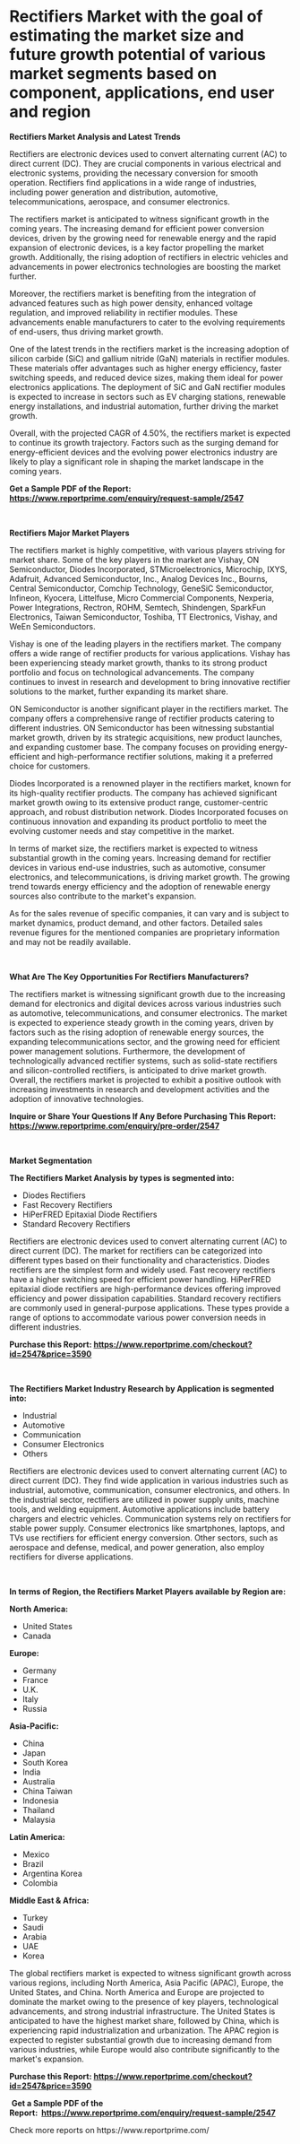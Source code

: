 <p><h1>Rectifiers Market with the goal of estimating the market size and future growth potential of various market segments based on component, applications, end user and region</h1></p><p><strong>Rectifiers Market Analysis and Latest Trends</strong></p>
<p><p>Rectifiers are electronic devices used to convert alternating current (AC) to direct current (DC). They are crucial components in various electrical and electronic systems, providing the necessary conversion for smooth operation. Rectifiers find applications in a wide range of industries, including power generation and distribution, automotive, telecommunications, aerospace, and consumer electronics.</p><p>The rectifiers market is anticipated to witness significant growth in the coming years. The increasing demand for efficient power conversion devices, driven by the growing need for renewable energy and the rapid expansion of electronic devices, is a key factor propelling the market growth. Additionally, the rising adoption of rectifiers in electric vehicles and advancements in power electronics technologies are boosting the market further.</p><p>Moreover, the rectifiers market is benefiting from the integration of advanced features such as high power density, enhanced voltage regulation, and improved reliability in rectifier modules. These advancements enable manufacturers to cater to the evolving requirements of end-users, thus driving market growth.</p><p>One of the latest trends in the rectifiers market is the increasing adoption of silicon carbide (SiC) and gallium nitride (GaN) materials in rectifier modules. These materials offer advantages such as higher energy efficiency, faster switching speeds, and reduced device sizes, making them ideal for power electronics applications. The deployment of SiC and GaN rectifier modules is expected to increase in sectors such as EV charging stations, renewable energy installations, and industrial automation, further driving the market growth.</p><p>Overall, with the projected CAGR of 4.50%, the rectifiers market is expected to continue its growth trajectory. Factors such as the surging demand for energy-efficient devices and the evolving power electronics industry are likely to play a significant role in shaping the market landscape in the coming years.</p></p>
<p><strong>Get a Sample PDF of the Report:&nbsp; <a href="https://www.reportprime.com/enquiry/request-sample/2547">https://www.reportprime.com/enquiry/request-sample/2547</a></strong></p>
<p>&nbsp;</p>
<p><strong>Rectifiers Major Market Players</strong></p>
<p><p>The rectifiers market is highly competitive, with various players striving for market share. Some of the key players in the market are Vishay, ON Semiconductor, Diodes Incorporated, STMicroelectronics, Microchip, IXYS, Adafruit, Advanced Semiconductor, Inc., Analog Devices Inc., Bourns, Central Semiconductor, Comchip Technology, GeneSiC Semiconductor, Infineon, Kyocera, Littelfuse, Micro Commercial Components, Nexperia, Power Integrations, Rectron, ROHM, Semtech, Shindengen, SparkFun Electronics, Taiwan Semiconductor, Toshiba, TT Electronics, Vishay, and WeEn Semiconductors. </p><p>Vishay is one of the leading players in the rectifiers market. The company offers a wide range of rectifier products for various applications. Vishay has been experiencing steady market growth, thanks to its strong product portfolio and focus on technological advancements. The company continues to invest in research and development to bring innovative rectifier solutions to the market, further expanding its market share.</p><p>ON Semiconductor is another significant player in the rectifiers market. The company offers a comprehensive range of rectifier products catering to different industries. ON Semiconductor has been witnessing substantial market growth, driven by its strategic acquisitions, new product launches, and expanding customer base. The company focuses on providing energy-efficient and high-performance rectifier solutions, making it a preferred choice for customers. </p><p>Diodes Incorporated is a renowned player in the rectifiers market, known for its high-quality rectifier products. The company has achieved significant market growth owing to its extensive product range, customer-centric approach, and robust distribution network. Diodes Incorporated focuses on continuous innovation and expanding its product portfolio to meet the evolving customer needs and stay competitive in the market.</p><p>In terms of market size, the rectifiers market is expected to witness substantial growth in the coming years. Increasing demand for rectifier devices in various end-use industries, such as automotive, consumer electronics, and telecommunications, is driving market growth. The growing trend towards energy efficiency and the adoption of renewable energy sources also contribute to the market's expansion.</p><p>As for the sales revenue of specific companies, it can vary and is subject to market dynamics, product demand, and other factors. Detailed sales revenue figures for the mentioned companies are proprietary information and may not be readily available.</p></p>
<p>&nbsp;</p>
<p><strong>What Are The Key Opportunities For Rectifiers Manufacturers?</strong></p>
<p><p>The rectifiers market is witnessing significant growth due to the increasing demand for electronics and digital devices across various industries such as automotive, telecommunications, and consumer electronics. The market is expected to experience steady growth in the coming years, driven by factors such as the rising adoption of renewable energy sources, the expanding telecommunications sector, and the growing need for efficient power management solutions. Furthermore, the development of technologically advanced rectifier systems, such as solid-state rectifiers and silicon-controlled rectifiers, is anticipated to drive market growth. Overall, the rectifiers market is projected to exhibit a positive outlook with increasing investments in research and development activities and the adoption of innovative technologies.</p></p>
<p><strong>Inquire or Share Your Questions If Any Before Purchasing This Report: <a href="https://www.reportprime.com/enquiry/pre-order/2547">https://www.reportprime.com/enquiry/pre-order/2547</a></strong></p>
<p>&nbsp;</p>
<p><strong>Market Segmentation</strong></p>
<p><strong>The Rectifiers Market Analysis by types is segmented into:</strong></p>
<p><ul><li>Diodes Rectifiers</li><li>Fast Recovery Rectifiers</li><li>HiPerFRED Epitaxial Diode Rectifiers</li><li>Standard Recovery Rectifiers</li></ul></p>
<p><p>Rectifiers are electronic devices used to convert alternating current (AC) to direct current (DC). The market for rectifiers can be categorized into different types based on their functionality and characteristics. Diodes rectifiers are the simplest form and widely used. Fast recovery rectifiers have a higher switching speed for efficient power handling. HiPerFRED epitaxial diode rectifiers are high-performance devices offering improved efficiency and power dissipation capabilities. Standard recovery rectifiers are commonly used in general-purpose applications. These types provide a range of options to accommodate various power conversion needs in different industries.</p></p>
<p><strong>Purchase this Report:&nbsp;<a href="https://www.reportprime.com/checkout?id=2547&price=3590">https://www.reportprime.com/checkout?id=2547&price=3590</a></strong></p>
<p>&nbsp;</p>
<p><strong>The Rectifiers Market Industry Research by Application is segmented into:</strong></p>
<p><ul><li>Industrial</li><li>Automotive</li><li>Communication</li><li>Consumer Electronics</li><li>Others</li></ul></p>
<p><p>Rectifiers are electronic devices used to convert alternating current (AC) to direct current (DC). They find wide application in various industries such as industrial, automotive, communication, consumer electronics, and others. In the industrial sector, rectifiers are utilized in power supply units, machine tools, and welding equipment. Automotive applications include battery chargers and electric vehicles. Communication systems rely on rectifiers for stable power supply. Consumer electronics like smartphones, laptops, and TVs use rectifiers for efficient energy conversion. Other sectors, such as aerospace and defense, medical, and power generation, also employ rectifiers for diverse applications.</p></p>
<p>&nbsp;</p>
<p><strong>In terms of Region, the Rectifiers Market Players available by Region are:</strong></p>
<p>
    <p> <strong> North America: </strong>
        <ul>
            <li>United States</li>
            <li>Canada</li>
        </ul>
        </p> 
    <p> <strong> Europe: </strong>
        <ul>
            <li>Germany</li>
            <li>France</li>
            <li>U.K.</li>
            <li>Italy</li>
            <li>Russia</li>
        </ul>
        </p> 
    <p> <strong> Asia-Pacific: </strong>
        <ul>
            <li>China</li>
            <li>Japan</li>
            <li>South Korea</li>
            <li>India</li>
            <li>Australia</li>
            <li>China Taiwan</li>
            <li>Indonesia</li>
            <li>Thailand</li>
            <li>Malaysia</li>
        </ul>
        </p> 
    <p> <strong> Latin America: </strong>
        <ul>
            <li>Mexico</li>
            <li>Brazil</li>
            <li>Argentina Korea</li>
            <li>Colombia</li>
        </ul>
        </p> 
    <p> <strong> Middle East & Africa: </strong>
        <ul>
            <li>Turkey</li>
            <li>Saudi</li>
            <li>Arabia</li>
            <li>UAE</li>
            <li>Korea</li>
        </ul>
    </p>
    </p>
<p><p>The global rectifiers market is expected to witness significant growth across various regions, including North America, Asia Pacific (APAC), Europe, the United States, and China. North America and Europe are projected to dominate the market owing to the presence of key players, technological advancements, and strong industrial infrastructure. The United States is anticipated to have the highest market share, followed by China, which is experiencing rapid industrialization and urbanization. The APAC region is expected to register substantial growth due to increasing demand from various industries, while Europe would also contribute significantly to the market's expansion.</p></p>
<p><strong>Purchase this Report: <a href="https://www.reportprime.com/checkout?id=2547&price=3590">https://www.reportprime.com/checkout?id=2547&price=3590</a></strong></p>
<p>&nbsp;<strong>Get a Sample PDF of the Report:&nbsp;&nbsp;<a href="https://www.reportprime.com/enquiry/request-sample/2547">https://www.reportprime.com/enquiry/request-sample/2547</a></strong></p>
<p><strong></strong></p>
<p>Check more reports on https://www.reportprime.com/</p>